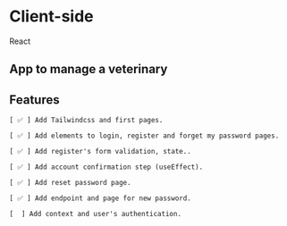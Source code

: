# Client-side

React

## App to manage a veterinary

## Features

    [ ✅ ] Add Tailwindcss and first pages.

    [ ✅ ] Add elements to login, register and forget my password pages.

    [ ✅ ] Add register's form validation, state..
    
    [ ✅ ] Add account confirmation step (useEffect).
 
    [ ✅ ] Add reset password page.

    [ ✅ ] Add endpoint and page for new password.

    [  ] Add context and user's authentication.